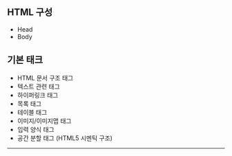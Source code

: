 ## HTML 구성

- Head
- Body



## 기본 태크

- HTML 문서 구조 태그
- 텍스트 관련 태그
- 하이퍼링크 태그
- 목록 태그
- 테이블 태그
- 이미지/이미지맵 태그
- 입력 양식 태그
- 공간 분할 태그 (HTML5 시멘틱 구조)

---

 